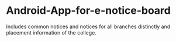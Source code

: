# Android-App-for-e-notice-board
Includes common notices and notices for all branches distinctly and placement information of the college.

